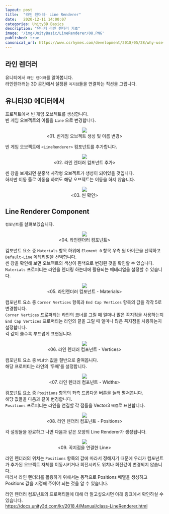 ```yaml
---
layout: post
title:  "라인 렌더러- Line Renderer"
date:   2020-12-11 14:00:07
categories: Unity3D Basics
description: "유니티 라인 렌더러 기초"
image: '/img/UnityBasic/LineRenderer/08.PNG'
published: true
canonical_url: https://www.csrhymes.com/development/2018/05/28/why-use-a-static-site-generator.html
---
```

  
## 라인 렌더러<Line Renderer>  

유니티에서 `라인 렌더러`를 알아봅니다.  
라인렌더러는 3D 공간에서 설정된 `꼭지점`들을 연결하는 직선을 그립니다.
  
## 유니티3D 에디터에서  
  
프로젝트에서 빈 게임 오브젝트를 생성합니다.  
빈 게임 오브젝트의 이름을 `Line` 으로 변경합니다.  
<p align="center"><img src="/img/UnityBasic/LineRenderer/01.PNG"><br/>
<01. 빈게임 오브젝트 생성 및 이름 변경></p>  
  
빈 게임 오브젝트에 `<LineRenderer>` 컴포넌트를 추가합니다.  
<p align="center"><img src="/img/UnityBasic/LineRenderer/02.PNG"><br/>
<02. 라인 렌더러 컴포넌트 추가></p>
  
씬 창을 보게되면 분홍색 사각형 오브젝트가 생성이 되어있을 것입니다.  
하지만 이동 툴로 이동을 하여도 해당 오브젝트는 이동을 하지 않습니다.   
<p align="center"><img src="/img/UnityBasic/LineRenderer/03.PNG"><br/>
<03. 씬 확인></p>
  
## Line Renderer Component  
  
<LineRenderer> `컴포넌트`를 살펴보겠습니다.  
<p align="center"><img src="/img/UnityBasic/LineRenderer/04.PNG"><br/>
<04. 라인렌더러 컴포넌트></p>  
  
컴포넌트 요소 중 `Materials` 항목 하위에 `Element 0` 항목 우측 원 아이콘을 선택하고 `Default-Line` 메테리얼을 선택합니다.  
씬 창을 확인해 보면 오브젝트의 색상이 흰색으로 변경된 것을 확인할 수 있습니다.  
`Materials` 프로퍼티는 라인을 렌더링 하는데에 활용되는 메테리얼을 설정할 수 있습니다.  
<p align="center"><img src="/img/UnityBasic/LineRenderer/05.PNG"><br/>
<05. 라인렌더러 컴포넌트 - Materials></p>  
  
컴포넌트 요소 중 `Corner Vertices` 항목과 `End Cap Vertices` 항목의 값을 각각 5로 변경합니다.  
`Corner Vertices` 프로퍼티는 라인의 코너를 그릴 때 얼마나 많은 꼭지점을 사용하는지  
`End Cap Vertices` 프로퍼티는 라인의 끝을 그릴 때 얼마나 많은 꼭지점을 사용하는지 설정합니다.  
각 값이 클수록 부드럽게 표현됩니다.  
<p align="center"><img src="/img/UnityBasic/LineRenderer/06.PNG"><br/>
<06. 라인 렌더러 컴포넌트 - Vertices></p>  

컴포넌트 요소 중 `Width` 값을 절반으로 줄여봅니다.  
해당 프로퍼티는 라인의 '두께'를 설정합니다.  
<p align="center"><img src="/img/UnityBasic/LineRenderer/07.PNG"><br/>
  <07. 라인 렌더러 컴포넌트 - Widths></p>  

컴포넌트 요소 중 `Positions` 항목의 좌측 드롭다운 버튼을 눌러 펼쳐봅니다.  
해당 값들을 다음과 같이 변경합니다.  
`Positions` 프로퍼티는 라인을 연결할 각 점들을 Vector3 `배열`로 표현합니다.  
<p align="center"><img src="/img/UnityBasic/LineRenderer/09.PNG"><br/>
  <08. 라인 렌더러 컴포넌트 - Positions></p>  

각 설정들을 완료하고 나면 다음과 같은 모양의 Line Renderer가 생성됩니다.  
<p align="center"><img src="/img/UnityBasic/LineRenderer/08.PNG"><br/> 
  <09. 꼭지점을 연결한 Line></p>  
  
  
라인 렌더러의 위치는 `Positions` 항목의 값에 따라서 정해지기 때문에 우리가 <LineRenderer> 컴포넌트가 추가된 오브젝트 자체를 이동시키거나 회전시켜도 위치나 회전값이 변경되지 않습니다.  
따라서 라인 렌더러를 활용하기 위해서는 동적으로 Positions 배열을 생성하고 Positions 값을 지정해 주어야 되는 것을 알 수 있습니다.  
  
라인 렌더러 컴포넌트의 프로퍼티들에 대해 더 알고싶으시면 아래 링크에서 확인하실 수 있습니다.  
https://docs.unity3d.com/kr/2018.4/Manual/class-LineRenderer.html
